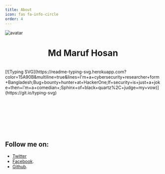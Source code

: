 ```yaml
---
title: About
icon: fas fa-info-circle
order: 4
---
```

![avatar](https://images.weserv.nl/?url=https://i.imgur.com/l0N48kH.png?v=4&h=400&w=350&fit=cover&mask=circle&maxage=7d)
<h1 align="center">Md Maruf Hosan</h1><br>
[![Typing SVG](https://readme-typing-svg.herokuapp.com?color=15A90B&multiline=true&lines=I'm+a+cybersecurity+researcher+form+Bangladesh;Bug+bounty+hunter+at+HackerOne;If+security+is+just+a+joke+then+i'm+a+comedian+;Sphinx+of+black+quartz%2C+judge+my+vow)](https://git.io/typing-svg)



<br><br><br><br><br><br>


## Follow me on: 
- [Twitter](https://twitter.com/hack1lab)
- [Facebook](https://facebook.com/hack1lab).
- [Github](https://github.com/bing0o).
